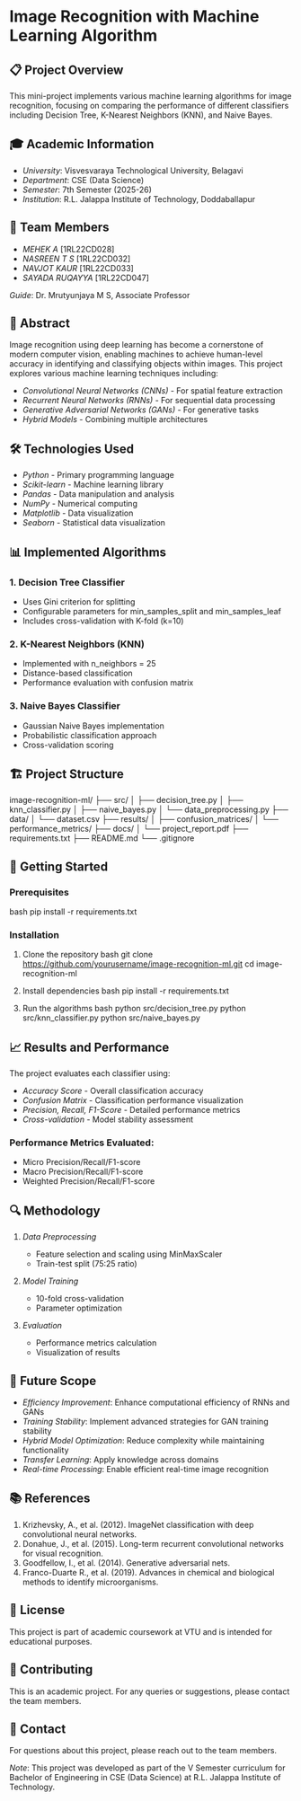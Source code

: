 # Image Recognition with Machine Learning Algorithm

## 📋 Project Overview

This mini-project implements various machine learning algorithms for image recognition, focusing on comparing the performance of different classifiers including Decision Tree, K-Nearest Neighbors (KNN), and Naive Bayes.

## 🎓 Academic Information

- *University*: Visvesvaraya Technological University, Belagavi
- *Department*: CSE (Data Science)
- *Semester*: 7th Semester (2025-26)
- *Institution*: R.L. Jalappa Institute of Technology, Doddaballapur

## 👥 Team Members

- *MEHEK A* [1RL22CD028]
- *NASREEN T S* [1RL22CD032] 
- *NAVJOT KAUR* [1RL22CD033]
- *SAYADA RUQAYYA* [1RL22CD047]

*Guide*: Dr. Mrutyunjaya M S, Associate Professor

## 🔬 Abstract

Image recognition using deep learning has become a cornerstone of modern computer vision, enabling machines to achieve human-level accuracy in identifying and classifying objects within images. This project explores various machine learning techniques including:

- *Convolutional Neural Networks (CNNs)* - For spatial feature extraction
- *Recurrent Neural Networks (RNNs)* - For sequential data processing
- *Generative Adversarial Networks (GANs)* - For generative tasks
- *Hybrid Models* - Combining multiple architectures

## 🛠 Technologies Used

- *Python* - Primary programming language
- *Scikit-learn* - Machine learning library
- *Pandas* - Data manipulation and analysis
- *NumPy* - Numerical computing
- *Matplotlib* - Data visualization
- *Seaborn* - Statistical data visualization

## 📊 Implemented Algorithms

### 1. Decision Tree Classifier
- Uses Gini criterion for splitting
- Configurable parameters for min_samples_split and min_samples_leaf
- Includes cross-validation with K-fold (k=10)

### 2. K-Nearest Neighbors (KNN)
- Implemented with n_neighbors = 25
- Distance-based classification
- Performance evaluation with confusion matrix

### 3. Naive Bayes Classifier
- Gaussian Naive Bayes implementation
- Probabilistic classification approach
- Cross-validation scoring

## 🏗 Project Structure


image-recognition-ml/
├── src/
│   ├── decision_tree.py
│   ├── knn_classifier.py
│   ├── naive_bayes.py
│   └── data_preprocessing.py
├── data/
│   └── dataset.csv
├── results/
│   ├── confusion_matrices/
│   └── performance_metrics/
├── docs/
│   └── project_report.pdf
├── requirements.txt
├── README.md
└── .gitignore


## 🚀 Getting Started

### Prerequisites

bash
pip install -r requirements.txt


### Installation

1. Clone the repository
bash
git clone https://github.com/yourusername/image-recognition-ml.git
cd image-recognition-ml


2. Install dependencies
bash
pip install -r requirements.txt


3. Run the algorithms
bash
python src/decision_tree.py
python src/knn_classifier.py
python src/naive_bayes.py


## 📈 Results and Performance

The project evaluates each classifier using:
- *Accuracy Score* - Overall classification accuracy
- *Confusion Matrix* - Classification performance visualization
- *Precision, Recall, F1-Score* - Detailed performance metrics
- *Cross-validation* - Model stability assessment

### Performance Metrics Evaluated:
- Micro Precision/Recall/F1-score
- Macro Precision/Recall/F1-score  
- Weighted Precision/Recall/F1-score

## 🔍 Methodology

1. *Data Preprocessing*
   - Feature selection and scaling using MinMaxScaler
   - Train-test split (75:25 ratio)

2. *Model Training*
   - 10-fold cross-validation
   - Parameter optimization

3. *Evaluation*
   - Performance metrics calculation
   - Visualization of results

## 🎯 Future Scope

- *Efficiency Improvement*: Enhance computational efficiency of RNNs and GANs
- *Training Stability*: Implement advanced strategies for GAN training stability
- *Hybrid Model Optimization*: Reduce complexity while maintaining functionality
- *Transfer Learning*: Apply knowledge across domains
- *Real-time Processing*: Enable efficient real-time image recognition

## 📚 References

1. Krizhevsky, A., et al. (2012). ImageNet classification with deep convolutional neural networks.
2. Donahue, J., et al. (2015). Long-term recurrent convolutional networks for visual recognition.
3. Goodfellow, I., et al. (2014). Generative adversarial nets.
4. Franco-Duarte R., et al. (2019). Advances in chemical and biological methods to identify microorganisms.

## 📄 License

This project is part of academic coursework at VTU and is intended for educational purposes.

## 🤝 Contributing

This is an academic project. For any queries or suggestions, please contact the team members.

## 📧 Contact

For questions about this project, please reach out to the team members.

*Note*: This project was developed as part of the V Semester curriculum for Bachelor of Engineering in CSE (Data Science) at R.L. Jalappa Institute of Technology.
